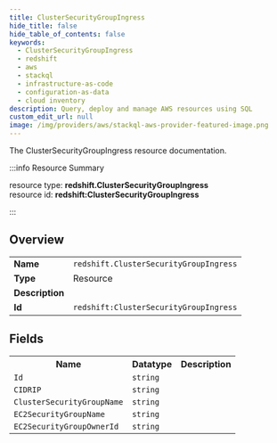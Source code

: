 ```yaml
---
title: ClusterSecurityGroupIngress
hide_title: false
hide_table_of_contents: false
keywords:
  - ClusterSecurityGroupIngress
  - redshift
  - aws
  - stackql
  - infrastructure-as-code
  - configuration-as-data
  - cloud inventory
description: Query, deploy and manage AWS resources using SQL
custom_edit_url: null
image: /img/providers/aws/stackql-aws-provider-featured-image.png
---
```

The ClusterSecurityGroupIngress resource documentation.

:::info Resource Summary

<div class="row">
<div class="providerDocColumn">
<span>resource type:&nbsp;<b>redshift.ClusterSecurityGroupIngress</b></span><br />
<span>resource id:&nbsp;<b>redshift:ClusterSecurityGroupIngress</b></span><br />
</div>
</div>

:::

## Overview
<table><tbody>
<tr><td><b>Name</b></td><td><code>redshift.ClusterSecurityGroupIngress</code></td></tr>
<tr><td><b>Type</b></td><td>Resource</td></tr>
<tr><td><b>Description</b></td><td></td></tr>
<tr><td><b>Id</b></td><td><code>redshift:ClusterSecurityGroupIngress</code></td></tr>
</tbody></table>

## Fields
<table><tbody>
<tr><th>Name</th><th>Datatype</th><th>Description</th></tr>
<tr><td><code>Id</code></td><td><code>string</code></td><td></td></tr><tr><td><code>CIDRIP</code></td><td><code>string</code></td><td></td></tr><tr><td><code>ClusterSecurityGroupName</code></td><td><code>string</code></td><td></td></tr><tr><td><code>EC2SecurityGroupName</code></td><td><code>string</code></td><td></td></tr><tr><td><code>EC2SecurityGroupOwnerId</code></td><td><code>string</code></td><td></td></tr>
</tbody></table>
